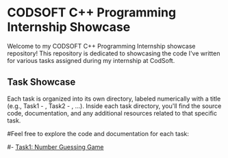 # CODSOFT C++ Programming Internship Showcase

Welcome to my CODSOFT C++ Programming Internship showcase repository! This repository is dedicated to showcasing the code I've written for various tasks assigned during my internship at CodSoft.

## Task Showcase

Each task is organized into its own directory, labeled numerically with a title (e.g., Task1 - <title1>, Task2 - <title2>, ...). Inside each task directory, you'll find the source code, documentation, and any additional resources related to that specific task.

#Feel free to explore the code and documentation for each task:

#- [Task1: Number Guessing Game](link-to-task1-folder)
